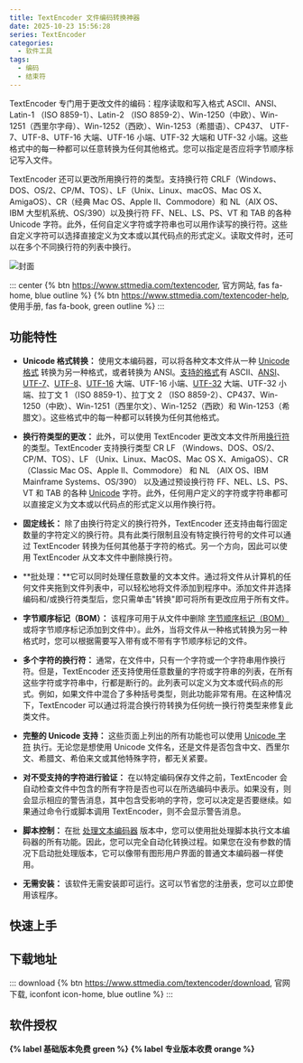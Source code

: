 ```yaml
---
title: TextEncoder 文件编码转换神器
date: 2025-10-23 15:56:28
series: TextEncoder
categories:
  - 软件工具
tags:
  - 编码
  - 结束符
---
```


TextEncoder 专门用于更改文件的编码：程序读取和写入格式 ASCII、ANSI、Latin-1 （ISO 8859-1）、Latin-2 （ISO 8859-2）、Win-1250（中欧）、Win-1251（西里尔字母）、Win-1252（西欧）、Win-1253（希腊语）、CP437、 UTF-7、UTF-8、UTF-16 大端、UTF-16 小端、UTF-32 大端和 UTF-32 小端。这些格式中的每一种都可以任意转换为任何其他格式。您可以指定是否应将字节顺序标记写入文件。

TextEncoder 还可以更改所用换行符的类型。支持换行符 CRLF（Windows、DOS、OS/2、CP/M、TOS）、LF（Unix、Linux、macOS、Mac OS X、AmigaOS）、CR（经典 Mac OS、Apple II、Commodore）和 NL（AIX OS、IBM 大型机系统、OS/390）以及换行符 FF、NEL、LS、PS、VT 和 TAB 的各种 Unicode 字符。此外，任何自定义字符或字符串也可以用作读写的换行符。这些自定义字符可以选择直接定义为文本或以其代码点的形式定义。读取文件时，还可以在多个不同换行符的列表中换行。

![封面](/assets/image/cover.png)

::: center
{% btn https://www.sttmedia.com/textencoder, 官方网站, fas fa-home, blue outline %}
{% btn https://www.sttmedia.com/textencoder-help, 使用手册, fas fa-book, green outline %}
:::

## 功能特性

- **Unicode 格式转换：** 使用文本编码器，可以将各种文本文件从一种 [Unicode 格式](https://www.sttmedia.com/unicode-fileformats) 转换为另一种格式，或者转换为 ANSI。[支持的格式](https://www.sttmedia.com/textencoder-formats)有 ASCII、[ANSI](https://www.sttmedia.com/unicode-ansi)、[UTF-7](https://www.sttmedia.com/unicode-utf7)、[UTF-8](https://www.sttmedia.com/unicode-utf8)、[UTF-16](https://www.sttmedia.com/unicode-utf16) 大端、UTF-16 小端、[UTF-32](https://www.sttmedia.com/unicode-utf32) 大端、UTF-32 小端、拉丁文 1 （ISO 8859-1）、拉丁文 2 （ISO 8859-2）、CP437、Win-1250（中欧）、Win-1251（西里尔文）、Win-1252（西欧）和 Win-1253（希腊文）。这些格式中的每一种都可以转换为任何其他格式。

- **换行符类型的更改：** 此外，可以使用 TextEncoder 更改文本文件所用[换行符](https://www.sttmedia.com/newline)的类型。TextEncoder 支持换行类型 CR LF （Windows、DOS、OS/2、CP/M、TOS）、LF （Unix、Linux、MacOS、Mac OS X、AmigaOS）、CR （Classic Mac OS、Apple II、Commodore） 和 NL （AIX OS、IBM Mainframe Systems、OS/390） 以及通过预设换行符 FF、NEL、LS、PS、VT 和 TAB 的各种 [Unicode](https://www.sttmedia.com/unicode) 字符。此外，任何用户定义的字符或字符串都可以直接定义为文本或以代码点的形式定义以用作换行符。

- **固定线长：** 除了由换行符定义的换行符外，TextEncoder 还支持由每行固定数量的字符定义的换行符。具有此类行限制且没有特定换行符号的文件可以通过 TextEncoder 转换为任何其他基于字符的格式。另一个方向，因此可以使用 TextEncoder 从文本文件中删除换行符。

- **批处理：**它可以同时处理任意数量的文本文件。通过将文件从计算机的任何文件夹拖到文件列表中，可以轻松地将文件添加到程序中。添加文件并选择编码和/或换行符类型后，您只需单击"转换"即可将所有更改应用于所有文件。

- **字节顺序标记（BOM）：** 该程序可用于从文件中删除 [字节顺序标记（BOM）](https://www.sttmedia.com/unicode-byteordermark)或将字节顺序标记添加到文件中）。此外，当将文件从一种格式转换为另一种格式时，您可以根据需要写入带有或不带有字节顺序标记的文件。

- **多个字符的换行符：** 通常，在文件中，只有一个字符或一个字符串用作换行符。但是，TextEncoder 还支持使用任意数量的字符或字符串的列表，在所有这些字符或字符串中，行都是断行的。此列表可以定义为文本或代码点的形式。例如，如果文件中混合了多种括号类型，则此功能非常有用。在这种情况下，TextEncoder 可以通过将混合换行符转换为任何统一换行符类型来修复此类文件。

- **完整的 Unicode 支持：** 这些页面上列出的所有功能也可以使用 [Unicode 字符](https://www.sttmedia.com/unicode) 执行。无论您是想使用 Unicode 文件名，还是文件是否包含中文、西里尔文、希腊文、希伯来文或其他特殊字符，都无关紧要。

- **对不受支持的字符进行验证：** 在以特定编码保存文件之前，TextEncoder 会自动检查文件中包含的所有字符是否也可以在所选编码中表示。如果没有，则会显示相应的警告消息，其中包含受影响的字符，您可以决定是否要继续。如果通过命令行或脚本调用 TextEncoder，则不会显示警告消息。

- **脚本控制：** 在批 [处理文本编码器](https://www.sttmedia.com/textencoder-batch-version) 版本中，您可以使用批处理脚本执行文本编码器的所有功能。因此，您可以完全自动化转换过程。如果您在没有参数的情况下启动批处理版本，它可以像带有图形用户界面的普通文本编码器一样使用。

- **无需安装：** 该软件无需安装即可运行。这可以节省您的注册表，您可以立即使用该程序。

## 快速上手

## 下载地址

::: download
{% btn https://www.sttmedia.com/textencoder/download, 官网下载, iconfont icon-home, blue outline %}
:::

## 软件授权

**{% label 基础版本免费 green %}**  **{% label 专业版本收费 orange %}**
